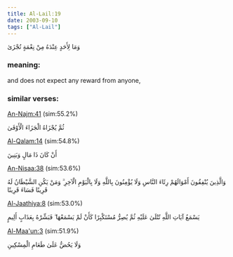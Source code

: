 ```yaml
---
title: Al-Lail:19
date: 2003-09-10
tags: ["Al-Lail"]
---
```

وَمَا لِأَحَدٍ عِنْدَهُ مِنْ نِعْمَةٍ تُجْزَىٰ
### meaning: 
and does not expect any reward from anyone,
### similar verses: 

[An-Najm:41](/53/41) (sim:55.2%)

ثُمَّ يُجْزَاهُ الْجَزَاءَ الْأَوْفَىٰ

[Al-Qalam:14](/68/14) (sim:54.8%)

أَنْ كَانَ ذَا مَالٍ وَبَنِينَ

[An-Nisaa:38](/4/38) (sim:53.6%)

وَالَّذِينَ يُنْفِقُونَ أَمْوَالَهُمْ رِئَاءَ النَّاسِ وَلَا يُؤْمِنُونَ بِاللَّهِ وَلَا بِالْيَوْمِ الْآخِرِ ۗ وَمَنْ يَكُنِ الشَّيْطَانُ لَهُ قَرِينًا فَسَاءَ قَرِينًا

[Al-Jaathiya:8](/45/8) (sim:53.0%)

يَسْمَعُ آيَاتِ اللَّهِ تُتْلَىٰ عَلَيْهِ ثُمَّ يُصِرُّ مُسْتَكْبِرًا كَأَنْ لَمْ يَسْمَعْهَا ۖ فَبَشِّرْهُ بِعَذَابٍ أَلِيمٍ

[Al-Maa'un:3](/107/3) (sim:51.9%)

وَلَا يَحُضُّ عَلَىٰ طَعَامِ الْمِسْكِينِ
